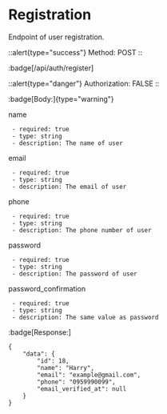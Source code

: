 # Registration

Endpoint of user registration.

::alert{type="success"}
Method: POST
::

:badge[/api/auth/register]

::alert{type="danger"}
Authorization: FALSE
::

:badge[Body:]{type="warning"}

name
```
 - required: true
 - type: string
 - description: The name of user
 ```
email
```
 - required: true
 - type: string
 - description: The email of user
```
phone
```
 - required: true
 - type: string
 - description: The phone number of user
```
password
```
 - required: true
 - type: string
 - description: The password of user
```
password_confirmation
```
 - required: true
 - type: string
 - description: The same value as password
```

:badge[Response:]

```
{
    "data": {
        "id": 18,
        "name": "Harry",
        "email": "example@gmail.com",
        "phone": "0959990099",
        "email_verified_at": null
    }
}
```

